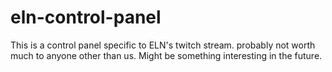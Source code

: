 # eln-control-panel
This is a control panel specific to ELN's twitch stream. probably not worth much to anyone other than us. Might be something interesting in the future.
